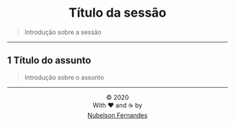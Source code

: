 <div align="center" id="header">
<h1>Título da sessão</h1>
</div>

> Introdução sobre a sessão

___
## 1 Título do assunto
> Introdução sobre o assunto

___
<div align="center" id="footer" >
© 2020 <br>
With ❤️ and ☕ by <br>
<a href="https://nubelson.dev" target="_blank" rel="noopener noreferrer">Nubelson Fernandes</a>
</div>